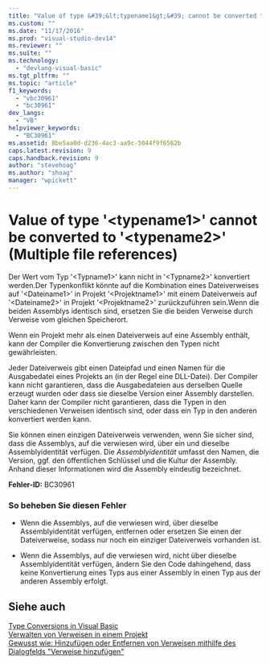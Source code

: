 ```yaml
---
title: "Value of type &#39;&lt;typename1&gt;&#39; cannot be converted to &#39;&lt;typename2&gt;&#39; (Multiple file references) | Microsoft Docs"
ms.custom: ""
ms.date: "11/17/2016"
ms.prod: "visual-studio-dev14"
ms.reviewer: ""
ms.suite: ""
ms.technology: 
  - "devlang-visual-basic"
ms.tgt_pltfrm: ""
ms.topic: "article"
f1_keywords: 
  - "vbc30961"
  - "bc30961"
dev_langs: 
  - "VB"
helpviewer_keywords: 
  - "BC30961"
ms.assetid: 8be5aa0d-d236-4ac3-aa9c-5044f9f6562b
caps.latest.revision: 9
caps.handback.revision: 9
author: "stevehoag"
ms.author: "shoag"
manager: "wpickett"
---
```

# Value of type &#39;&lt;typename1&gt;&#39; cannot be converted to &#39;&lt;typename2&gt;&#39; (Multiple file references)
Der Wert vom Typ '\<Typname1\>' kann nicht in '\<Typname2\>' konvertiert werden.Der Typenkonflikt könnte auf die Kombination eines Dateiverweises auf '\<Dateiname1\>' in Projekt '\<Projektname1\>' mit einem Dateiverweis auf '\<Dateiname2\>' in Projekt '\<Projektname2\>' zurückzuführen sein.Wenn die beiden Assemblys identisch sind, ersetzen Sie die beiden Verweise durch Verweise vom gleichen Speicherort.  
  
 Wenn ein Projekt mehr als einen Dateiverweis auf eine Assembly enthält, kann der Compiler die Konvertierung zwischen den Typen nicht gewährleisten.  
  
 Jeder Dateiverweis gibt einen Dateipfad und einen Namen für die Ausgabedatei eines Projekts an \(in der Regel eine DLL\-Datei\).  Der Compiler kann nicht garantieren, dass die Ausgabedateien aus derselben Quelle erzeugt wurden oder dass sie dieselbe Version einer Assembly darstellen.  Daher kann der Compiler nicht garantieren, dass die Typen in den verschiedenen Verweisen identisch sind, oder dass ein Typ in den anderen konvertiert werden kann.  
  
 Sie können einen einzigen Dateiverweis verwenden, wenn Sie sicher sind, dass die Assemblys, auf die verwiesen wird, über ein und dieselbe Assemblyidentität verfügen.  Die *Assemblyidentität* umfasst den Namen, die Version, ggf. den öffentlichen Schlüssel und die Kultur der Assembly.  Anhand dieser Informationen wird die Assembly eindeutig bezeichnet.  
  
 **Fehler\-ID:** BC30961  
  
### So beheben Sie diesen Fehler  
  
-   Wenn die Assemblys, auf die verwiesen wird, über dieselbe Assemblyidentität verfügen, entfernen oder ersetzen Sie einen der Dateiverweise, sodass nur noch ein einziger Dateiverweis vorhanden ist.  
  
-   Wenn die Assemblys, auf die verwiesen wird, nicht über dieselbe Assemblyidentität verfügen, ändern Sie den Code dahingehend, dass keine Konvertierung eines Typs aus einer Assembly in einen Typ aus der anderen Assembly erfolgt.  
  
## Siehe auch  
 [Type Conversions in Visual Basic](../../../visual-basic/programming-guide/language-features/data-types/type-conversions.md)   
 [Verwalten von Verweisen in einem Projekt](/visual-studio/ide/managing-references-in-a-project)   
 [Gewusst wie: Hinzufügen oder Entfernen von Verweisen mithilfe des Dialogfelds "Verweise hinzufügen"](http://msdn.microsoft.com/de-de/3bd75d61-f00c-47c0-86a2-dd1f20e231c9)